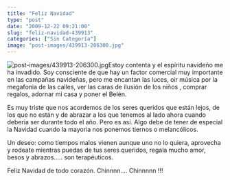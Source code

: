 ```yaml
---
title: "Feliz Navidad"
type: "post"
date: "2009-12-22 09:21:00"
slug: "feliz-navidad-439913"
categories: ["Sin Categoría"]
image: "post-images/439913-206300.jpg"
---
```


![post-images/439913-206300.jpg](post-images/439913-206300.jpg "post-images/439913-206300.jpg")Estoy contenta y el espíritu navideño me ha invadido. Soy consciente de que hay un factor comercial muy importante en las campañas navideñas, pero me encantan las luces, oir música por la megafonia de las calles, ver las caras de ilusión de los niños , comprar regalos, adornar mi casa y poner el Belén.

Es muy triste que nos acordemos de los seres queridos que están lejos, de los que no están y de abrazar a los que tenemos al lado ahora cuando deberia ser durante todo el año. Pero es así. Algo debe de tener de especial la Navidad cuando la mayoria nos ponemos tiernos o melancólicos.

Un deseo: como tiempos malos vienen aunque uno no lo quiera, aprovecha y rodeate mientras puedas de tus seres queridos, regala mucho amor, besos y abrazos..... son terapéuticos.

 Feliz Navidad de todo corazón. Chinnnn.... Chinnnnn !!!